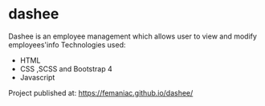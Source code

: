 # dashee
Dashee is an employee management which allows user to view and modify employees'info 
Technologies used:
- HTML
- CSS ,SCSS and Bootstrap 4
- Javascript

Project published at: https://femaniac.github.io/dashee/
